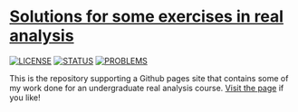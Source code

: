 # [Solutions for some exercises in real analysis][1]

[![LICENSE](https://img.shields.io/badge/license-BY--SA-blue.svg)](https://github.com/bazooka2th/real-analysis/blob/master/LICENSE.md)
[![STATUS](https://img.shields.io/badge/status-in%20progress-orange.svg "still working on it!")][1]
[![PROBLEMS](https://img.shields.io/badge/problems%20completed-0-red.svg "no problems done yet :(")][1]

This is the repository supporting a Github pages site that contains some of my work done for an undergraduate real analysis course. [Visit the page][1] if you like!

[1]: https://bazooka2th.github.io/real-analysis/
